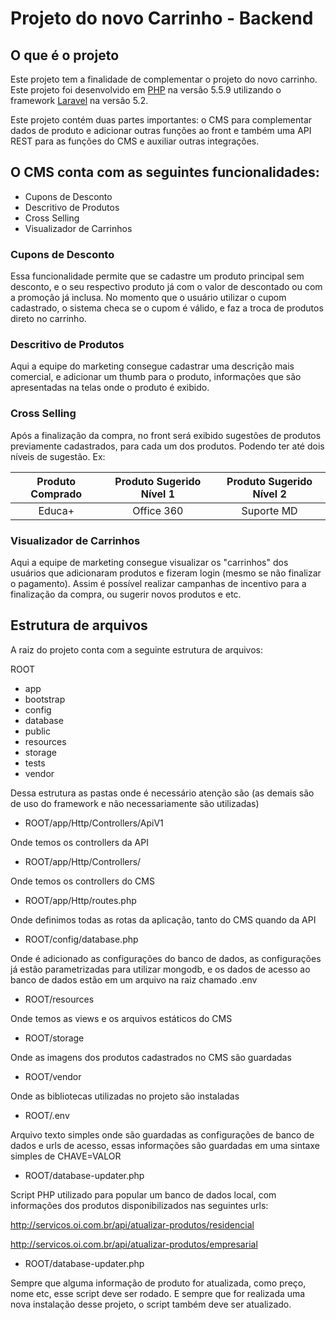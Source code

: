 # Projeto do novo Carrinho - Backend

## O que é o projeto


Este projeto tem a finalidade de complementar o projeto do novo carrinho. Este projeto foi desenvolvido em [PHP][1] na versão 5.5.9 utilizando o framework [Laravel][2] na versão 5.2.


Este projeto contém duas partes importantes: o CMS para complementar dados de produto e adicionar outras funções ao front e também uma API REST para as funções do CMS e auxiliar outras integrações.


## O CMS conta com as seguintes funcionalidades:


- Cupons de Desconto
- Descritivo de Produtos
- Cross Selling
- Visualizador de Carrinhos

### Cupons de Desconto
Essa funcionalidade permite que se cadastre um produto principal sem desconto, e o seu respectivo produto já com o valor de descontado ou com a promoção já inclusa. No momento que o usuário utilizar o cupom cadastrado, o sistema checa se o cupom é válido, e faz a troca de produtos direto no carrinho.

### Descritivo de Produtos
Aqui a equipe do marketing consegue cadastrar uma descrição mais comercial, e adicionar um thumb para o produto, informações que são apresentadas na telas onde o produto é exibido.

### Cross Selling
Após a finalização da compra, no front será exibido sugestões de produtos previamente cadastrados, para cada um dos produtos. Podendo ter até dois níveis de sugestão. Ex:

| Produto Comprado  | Produto Sugerido Nível 1  | Produto Sugerido Nível 2  |
|:---------------:  | :-----------------------: | :-----------------------: |
| Educa+            | Office 360                | Suporte MD                |


### Visualizador de Carrinhos
Aqui a equipe de marketing consegue visualizar os "carrinhos" dos usuários que adicionaram produtos e fizeram login (mesmo se não finalizar o pagamento). Assim é possível realizar campanhas de incentivo para a finalização da compra, ou sugerir novos produtos e etc.

## Estrutura de arquivos

A raiz do projeto conta com a seguinte estrutura de arquivos:

ROOT
- app
- bootstrap
- config
- database
- public
- resources
- storage
- tests
- vendor

Dessa estrutura as pastas onde é necessário atenção são (as demais são de uso do framework e não necessariamente são utilizadas)

- ROOT/app/Http/Controllers/ApiV1

Onde temos os controllers da API

- ROOT/app/Http/Controllers/

Onde temos os controllers do CMS

- ROOT/app/Http/routes.php

Onde definimos todas as rotas da aplicação, tanto do CMS quando da API

- ROOT/config/database.php

Onde é adicionado as configurações do banco de dados, as configurações já estão parametrizadas para utilizar mongodb, e os dados de acesso ao banco de dados estão em um arquivo na raiz chamado .env

- ROOT/resources

Onde temos as views e os arquivos estáticos do CMS

- ROOT/storage

Onde as imagens dos produtos cadastrados no CMS são guardadas

- ROOT/vendor


Onde as bibliotecas utilizadas no projeto são instaladas


- ROOT/.env

Arquivo texto simples onde são guardadas as configurações de banco de dados e urls de acesso, essas informações são guardadas em uma sintaxe simples de CHAVE=VALOR

- ROOT/database-updater.php

Script PHP utilizado para popular um banco de dados local, com informações dos produtos disponibilizados nas seguintes urls:


http://servicos.oi.com.br/api/atualizar-produtos/residencial

http://servicos.oi.com.br/api/atualizar-produtos/empresarial

- ROOT/database-updater.php

Sempre que alguma informação de produto for atualizada, como preço, nome etc, esse script deve ser rodado. E sempre que for realizada uma nova instalação desse projeto, o script também deve ser atualizado.

[1]: https://secure.php.net/
[2]: https://laravel.com/
